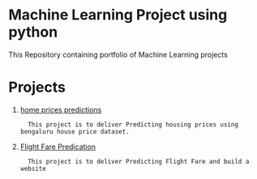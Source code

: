 # Machine Learning Project using python 
  
  This Repository containing portfolio of Machine Learning projects 
  
  
  
  # Projects
1. [home prices predictions](https://github.com/Mugunth29/DataScience_Project/tree/main/Machine%20Learning%20Project/Real%20EState%20Price%20Prediction)      
                  
         This project is to deliver Predicting housing prices using bengaluru house price dataset.


2. [Flight Fare Predication](https://github.com/Mugunth29/DataScience_Project/tree/main/Machine%20Learning%20Project/End%20to%20End%20Flight%20Fare%20prediction)
              
         This project is to deliver Predicting Flight Fare and build a website
         
 
